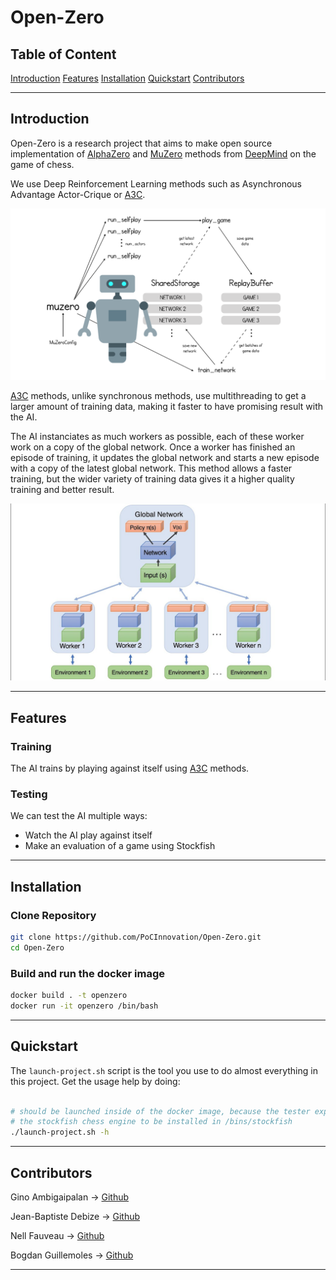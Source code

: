 # Open-Zero

## Table of Content

[Introduction](#introduction)
[Features](#features)
[Installation](#installation)
[Quickstart](#quickstart)
[Contributors](#contributors)

------------
## Introduction

Open-Zero is a research project that aims to make open source implementation of [AlphaZero](https://deepmind.com/blog/article/alphazero-shedding-new-light-grand-games-chess-shogi-and-go) and [MuZero](https://deepmind.com/blog/article/muzero-mastering-go-chess-shogi-and-atari-without-rules) methods from [DeepMind](https://github.com/deepmind) on the game of chess.

We use Deep Reinforcement Learning methods such as Asynchronous Advantage Actor-Crique or [A3C](https://paperswithcode.com/method/a3c).

![Schema](./.github/assets/muzero.png)

[A3C](https://paperswithcode.com/method/a3c) methods, unlike synchronous methods, use multithreading to get a larger amount of training data, making it faster to have promising result with the AI.

The AI instanciates as much workers as possible, each of these worker work on a copy of the global network. Once a worker has finished an episode of training, it updates the global network and starts a new episode with a copy of the latest global network. This method allows a faster training, but the wider variety of training data gives it a higher quality training and better result.

![Schema](./.github/assets/a3c.jpg)

------------
## Features

### Training

The AI trains by playing against itself using [A3C](https://paperswithcode.com/method/a3c) methods.

### Testing

We can test the AI multiple ways:
- Watch the AI play against itself
- Make an evaluation of a game using Stockfish

------------
## Installation

### Clone Repository
```bash
git clone https://github.com/PoCInnovation/Open-Zero.git
cd Open-Zero
```

### Build and run the docker image
```bash
docker build . -t openzero
docker run -it openzero /bin/bash
```

------------
## Quickstart

The ```launch-project.sh``` script is the tool you use to do almost everything in this project.
Get the usage help by doing:
```bash

# should be launched inside of the docker image, because the tester expects
# the stockfish chess engine to be installed in /bins/stockfish
./launch-project.sh -h
```
------------
## Contributors

Gino Ambigaipalan → [Github](https://github.com/Tacos69)

Jean-Baptiste Debize → [Github](https://github.com/jeanbaptistedebize)

Nell Fauveau → [Github](https://github.com/Nellousan)

Bogdan Guillemoles → [Github](https://github.com/bogdzn)

------------
